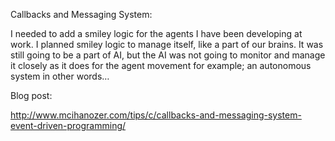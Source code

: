Callbacks and Messaging System:

I needed to add a smiley logic for the agents I have been developing at work. I planned smiley logic to manage itself, like a part of our brains. It was still going to be a part of AI, but the AI was not going to monitor and manage it closely as it does for the agent movement for example; an autonomous system in other words…

Blog post:

http://www.mcihanozer.com/tips/c/callbacks-and-messaging-system-event-driven-programming/
